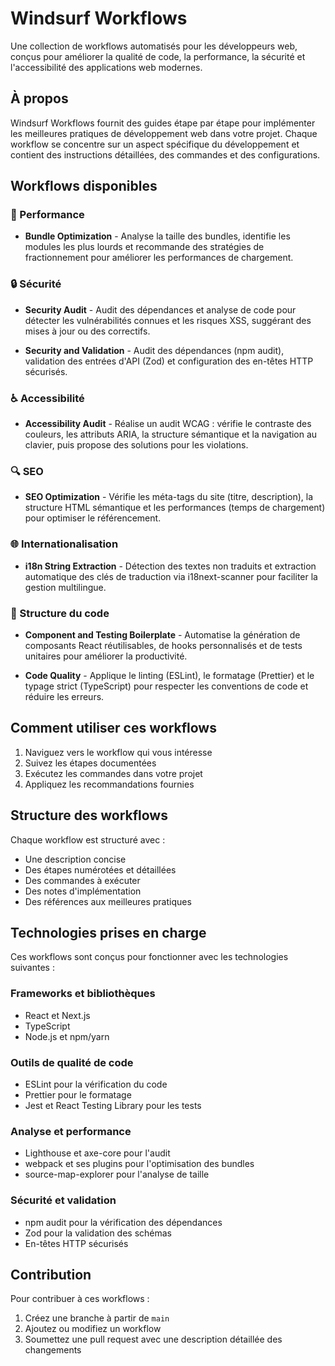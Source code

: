 # Windsurf Workflows

Une collection de workflows automatisés pour les développeurs web, conçus pour améliorer la qualité de code, la performance, la sécurité et l'accessibilité des applications web modernes.

## À propos

Windsurf Workflows fournit des guides étape par étape pour implémenter les meilleures pratiques de développement web dans votre projet. Chaque workflow se concentre sur un aspect spécifique du développement et contient des instructions détaillées, des commandes et des configurations.

## Workflows disponibles

### 🚀 Performance

- **Bundle Optimization** - Analyse la taille des bundles, identifie les modules les plus lourds et recommande des stratégies de fractionnement pour améliorer les performances de chargement.

### 🔒 Sécurité

- **Security Audit** - Audit des dépendances et analyse de code pour détecter les vulnérabilités connues et les risques XSS, suggérant des mises à jour ou des correctifs.
  
- **Security and Validation** - Audit des dépendances (npm audit), validation des entrées d'API (Zod) et configuration des en-têtes HTTP sécurisés.

### ♿ Accessibilité

- **Accessibility Audit** - Réalise un audit WCAG : vérifie le contraste des couleurs, les attributs ARIA, la structure sémantique et la navigation au clavier, puis propose des solutions pour les violations.

### 🔍 SEO

- **SEO Optimization** - Vérifie les méta-tags du site (titre, description), la structure HTML sémantique et les performances (temps de chargement) pour optimiser le référencement.

### 🌐 Internationalisation

- **i18n String Extraction** - Détection des textes non traduits et extraction automatique des clés de traduction via i18next-scanner pour faciliter la gestion multilingue.

### 🧩 Structure du code

- **Component and Testing Boilerplate** - Automatise la génération de composants React réutilisables, de hooks personnalisés et de tests unitaires pour améliorer la productivité.

- **Code Quality** - Applique le linting (ESLint), le formatage (Prettier) et le typage strict (TypeScript) pour respecter les conventions de code et réduire les erreurs.

## Comment utiliser ces workflows

1. Naviguez vers le workflow qui vous intéresse
2. Suivez les étapes documentées
3. Exécutez les commandes dans votre projet
4. Appliquez les recommandations fournies

## Structure des workflows

Chaque workflow est structuré avec :
- Une description concise
- Des étapes numérotées et détaillées
- Des commandes à exécuter
- Des notes d'implémentation
- Des références aux meilleures pratiques

## Technologies prises en charge

Ces workflows sont conçus pour fonctionner avec les technologies suivantes :

### Frameworks et bibliothèques
- React et Next.js
- TypeScript
- Node.js et npm/yarn

### Outils de qualité de code
- ESLint pour la vérification du code
- Prettier pour le formatage
- Jest et React Testing Library pour les tests

### Analyse et performance
- Lighthouse et axe-core pour l'audit
- webpack et ses plugins pour l'optimisation des bundles
- source-map-explorer pour l'analyse de taille

### Sécurité et validation
- npm audit pour la vérification des dépendances
- Zod pour la validation des schémas
- En-têtes HTTP sécurisés

## Contribution

Pour contribuer à ces workflows :
1. Créez une branche à partir de `main`
2. Ajoutez ou modifiez un workflow
3. Soumettez une pull request avec une description détaillée des changements
